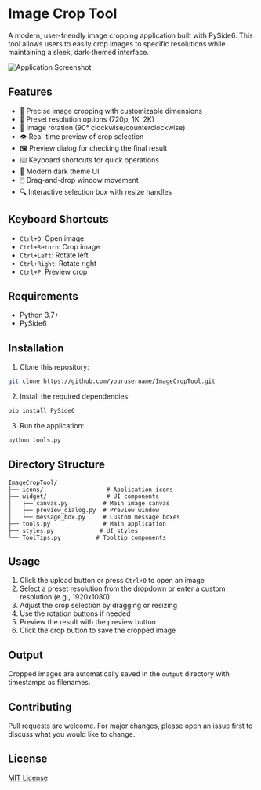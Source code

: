 # Image Crop Tool

A modern, user-friendly image cropping application built with PySide6. This tool allows users to easily crop images to specific resolutions while maintaining a sleek, dark-themed interface.

![Application Screenshot](screenshots/main.png)

## Features

- 🎯 Precise image cropping with customizable dimensions
- 📏 Preset resolution options (720p, 1K, 2K)
- 🔄 Image rotation (90° clockwise/counterclockwise)
- 👁️ Real-time preview of crop selection
- 🖼️ Preview dialog for checking the final result
- ⌨️ Keyboard shortcuts for quick operations
- 🎨 Modern dark theme UI
- 🖱️ Drag-and-drop window movement
- 🔍 Interactive selection box with resize handles

## Keyboard Shortcuts

- `Ctrl+O`: Open image
- `Ctrl+Return`: Crop image
- `Ctrl+Left`: Rotate left
- `Ctrl+Right`: Rotate right
- `Ctrl+P`: Preview crop

## Requirements

- Python 3.7+
- PySide6

## Installation

1. Clone this repository:
```bash
git clone https://github.com/yourusername/ImageCropTool.git
```

2. Install the required dependencies:
```bash
pip install PySide6
```

3. Run the application:
```bash
python tools.py
```

## Directory Structure

```
ImageCropTool/
├── icons/                  # Application icons
├── widget/                 # UI components
│   ├── canvas.py          # Main image canvas
│   ├── preview_dialog.py  # Preview window
│   └── message_box.py     # Custom message boxes
├── tools.py               # Main application
├── styles.py             # UI styles
└── ToolTips.py          # Tooltip components
```

## Usage

1. Click the upload button or press `Ctrl+O` to open an image
2. Select a preset resolution from the dropdown or enter a custom resolution (e.g., 1920x1080)
3. Adjust the crop selection by dragging or resizing
4. Use the rotation buttons if needed
5. Preview the result with the preview button
6. Click the crop button to save the cropped image

## Output

Cropped images are automatically saved in the `output` directory with timestamps as filenames.

## Contributing

Pull requests are welcome. For major changes, please open an issue first to discuss what you would like to change.

## License

[MIT License](LICENSE)